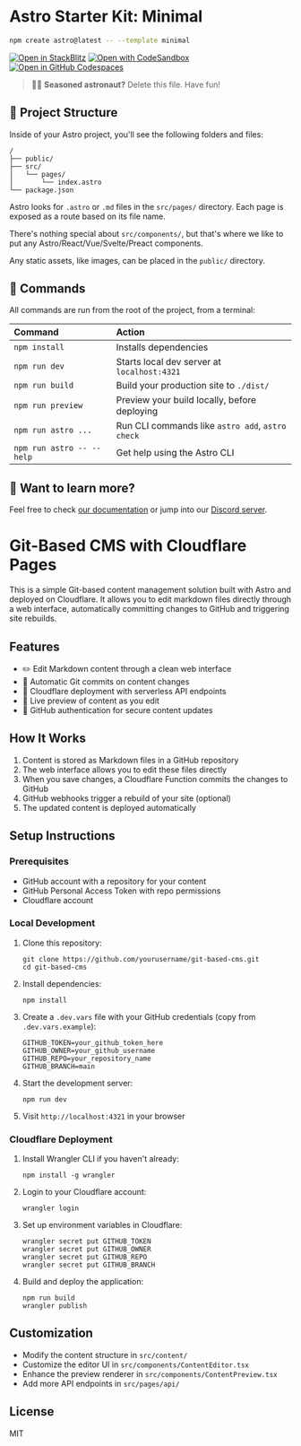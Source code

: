 # Astro Starter Kit: Minimal

```sh
npm create astro@latest -- --template minimal
```

[![Open in StackBlitz](https://developer.stackblitz.com/img/open_in_stackblitz.svg)](https://stackblitz.com/github/withastro/astro/tree/latest/examples/minimal)
[![Open with CodeSandbox](https://assets.codesandbox.io/github/button-edit-lime.svg)](https://codesandbox.io/p/sandbox/github/withastro/astro/tree/latest/examples/minimal)
[![Open in GitHub Codespaces](https://github.com/codespaces/badge.svg)](https://codespaces.new/withastro/astro?devcontainer_path=.devcontainer/minimal/devcontainer.json)

> 🧑‍🚀 **Seasoned astronaut?** Delete this file. Have fun!

## 🚀 Project Structure

Inside of your Astro project, you'll see the following folders and files:

```text
/
├── public/
├── src/
│   └── pages/
│       └── index.astro
└── package.json
```

Astro looks for `.astro` or `.md` files in the `src/pages/` directory. Each page is exposed as a route based on its file name.

There's nothing special about `src/components/`, but that's where we like to put any Astro/React/Vue/Svelte/Preact components.

Any static assets, like images, can be placed in the `public/` directory.

## 🧞 Commands

All commands are run from the root of the project, from a terminal:

| Command                   | Action                                           |
| :------------------------ | :----------------------------------------------- |
| `npm install`             | Installs dependencies                            |
| `npm run dev`             | Starts local dev server at `localhost:4321`      |
| `npm run build`           | Build your production site to `./dist/`          |
| `npm run preview`         | Preview your build locally, before deploying     |
| `npm run astro ...`       | Run CLI commands like `astro add`, `astro check` |
| `npm run astro -- --help` | Get help using the Astro CLI                     |

## 👀 Want to learn more?

Feel free to check [our documentation](https://docs.astro.build) or jump into our [Discord server](https://astro.build/chat).

# Git-Based CMS with Cloudflare Pages

This is a simple Git-based content management solution built with Astro and deployed on Cloudflare. It allows you to edit markdown files directly through a web interface, automatically committing changes to GitHub and triggering site rebuilds.

## Features

- ✏️ Edit Markdown content through a clean web interface
- 🔄 Automatic Git commits on content changes
- 🚀 Cloudflare deployment with serverless API endpoints
- 👀 Live preview of content as you edit
- 🔐 GitHub authentication for secure content updates

## How It Works

1. Content is stored as Markdown files in a GitHub repository
2. The web interface allows you to edit these files directly
3. When you save changes, a Cloudflare Function commits the changes to GitHub
4. GitHub webhooks trigger a rebuild of your site (optional)
5. The updated content is deployed automatically

## Setup Instructions

### Prerequisites

- GitHub account with a repository for your content
- GitHub Personal Access Token with repo permissions
- Cloudflare account

### Local Development

1. Clone this repository:
   ```
   git clone https://github.com/yourusername/git-based-cms.git
   cd git-based-cms
   ```

2. Install dependencies:
   ```
   npm install
   ```

3. Create a `.dev.vars` file with your GitHub credentials (copy from `.dev.vars.example`):
   ```
   GITHUB_TOKEN=your_github_token_here
   GITHUB_OWNER=your_github_username
   GITHUB_REPO=your_repository_name
   GITHUB_BRANCH=main
   ```

4. Start the development server:
   ```
   npm run dev
   ```

5. Visit `http://localhost:4321` in your browser

### Cloudflare Deployment

1. Install Wrangler CLI if you haven't already:
   ```
   npm install -g wrangler
   ```

2. Login to your Cloudflare account:
   ```
   wrangler login
   ```

3. Set up environment variables in Cloudflare:
   ```
   wrangler secret put GITHUB_TOKEN
   wrangler secret put GITHUB_OWNER
   wrangler secret put GITHUB_REPO
   wrangler secret put GITHUB_BRANCH
   ```

4. Build and deploy the application:
   ```
   npm run build
   wrangler publish
   ```

## Customization

- Modify the content structure in `src/content/`
- Customize the editor UI in `src/components/ContentEditor.tsx`
- Enhance the preview renderer in `src/components/ContentPreview.tsx`
- Add more API endpoints in `src/pages/api/`

## License

MIT
